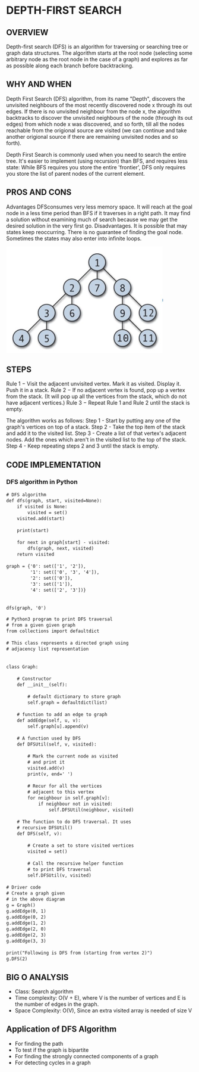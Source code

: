 # DEPTH-FIRST SEARCH
## OVERVIEW
Depth-first search (DFS) is an algorithm for traversing or searching tree or graph data structures. The algorithm starts at the root node (selecting some arbitrary node as the root node in the case of a graph) and explores as far as possible along each branch before backtracking.

## WHY AND WHEN
Depth First Search (DFS) algorithm, from its name "Depth", discovers the unvisited neighbours of the most recently discovered node x through its out edges. If there is no unvisited neighbour from the node x, the algorithm backtracks to discover the unvisited neighbours of the node (through its out edges) from which node x was discovered, and so forth, till all the nodes reachable from the origional source are visited (we can continue and take another origional source if there are remaining unvisited nodes and so forth).

Depth First Search is commonly used when you need to search the entire tree. It's easier to implement (using recursion) than BFS, and requires less state: While BFS requires you store the entire 'frontier', DFS only requires you store the list of parent nodes of the current element.

## PROS AND CONS
Advantages 
DFSconsumes very less memory space.
It will reach at the goal node in a less time period than BFS if it traverses in a right path.
It may find a solution without examining much of search because we may get the desired solution in the very first go.
Disadvantages.
It is possible that may states keep reoccurring. There is no guarantee of finding the goal node. Sometimes the states may also enter into infinite loops.

![Alt text](https://github.com/iamAkolab/ninja_dojo/blob/main/AlgorithmDS_Clan/25_Algorithm/img/Depth%20First%20Search.jpg)

## STEPS
Rule 1 − Visit the adjacent unvisited vertex. Mark it as visited. Display it. Push it in a stack.
Rule 2 − If no adjacent vertex is found, pop up a vertex from the stack. (It will pop up all the vertices from the stack, which do not have adjacent vertices.)
Rule 3 − Repeat Rule 1 and Rule 2 until the stack is empty.

The algorithm works as follows:
Step 1 - Start by putting any one of the graph's vertices on top of a stack.
Step 2 - Take the top item of the stack and add it to the visited list.
Step 3 - Create a list of that vertex's adjacent nodes. Add the ones which aren't in the visited list to the top of the stack.
Step 4 - Keep repeating steps 2 and 3 until the stack is empty.

## CODE IMPLEMENTATION
### DFS algorithm in Python

```
# DFS algorithm
def dfs(graph, start, visited=None):
    if visited is None:
        visited = set()
    visited.add(start)

    print(start)

    for next in graph[start] - visited:
        dfs(graph, next, visited)
    return visited

graph = {'0': set(['1', '2']),
         '1': set(['0', '3', '4']),
         '2': set(['0']),
         '3': set(['1']),
         '4': set(['2', '3'])}


dfs(graph, '0')
```

```
# Python3 program to print DFS traversal
# from a given given graph
from collections import defaultdict
  
# This class represents a directed graph using
# adjacency list representation
  
  
class Graph:
  
    # Constructor
    def __init__(self):
  
        # default dictionary to store graph
        self.graph = defaultdict(list)
  
    # function to add an edge to graph
    def addEdge(self, u, v):
        self.graph[u].append(v)
  
    # A function used by DFS
    def DFSUtil(self, v, visited):
  
        # Mark the current node as visited
        # and print it
        visited.add(v)
        print(v, end=' ')
  
        # Recur for all the vertices
        # adjacent to this vertex
        for neighbour in self.graph[v]:
            if neighbour not in visited:
                self.DFSUtil(neighbour, visited)
  
    # The function to do DFS traversal. It uses
    # recursive DFSUtil()
    def DFS(self, v):
  
        # Create a set to store visited vertices
        visited = set()
  
        # Call the recursive helper function
        # to print DFS traversal
        self.DFSUtil(v, visited)
  
# Driver code
# Create a graph given
# in the above diagram
g = Graph()
g.addEdge(0, 1)
g.addEdge(0, 2)
g.addEdge(1, 2)
g.addEdge(2, 0)
g.addEdge(2, 3)
g.addEdge(3, 3)
  
print("Following is DFS from (starting from vertex 2)")
g.DFS(2)
```

## BIG O ANALYSIS
* Class:	Search algorithm
* Time complexity: O(V + E), where V is the number of vertices and E is the number of edges in the graph.
* Space Complexity: O(V), Since an extra visited array is needed of size V

## Application of DFS Algorithm
* For finding the path
* To test if the graph is bipartite
* For finding the strongly connected components of a graph
* For detecting cycles in a graph
